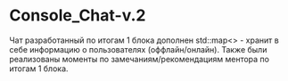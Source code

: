 # Console_Chat-v.2
Чат разработанный по итогам 1 блока дополнен std::map<> - хранит в себе информацию о пользователях (оффлайн/онлайн). Также были реализованы моменты по замечаниям/рекомендациям ментора по итогам 1 блока.
